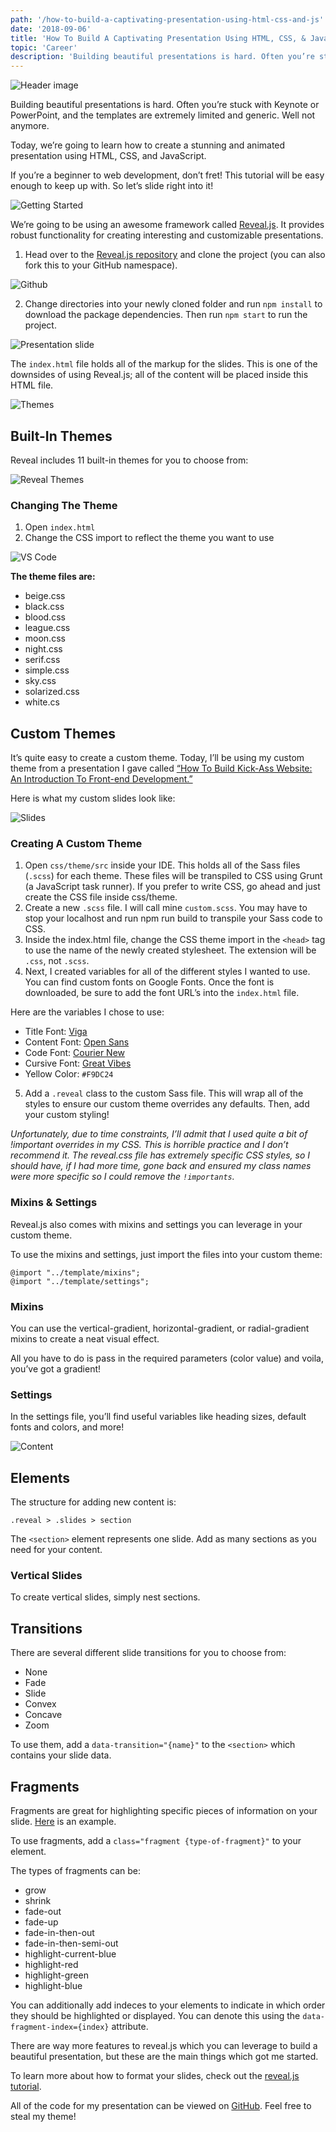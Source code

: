 ```yaml
---
path: '/how-to-build-a-captivating-presentation-using-html-css-and-js'
date: '2018-09-06'
title: 'How To Build A Captivating Presentation Using HTML, CSS, & JavaScript'
topic: 'Career'
description: 'Building beautiful presentations is hard. Often you’re stuck with Keynote or PowerPoint, and the templates are extremely limited and generic. Well not anymore.'
---
```


![Header image](https://cdn-images-1.medium.com/max/2000/1*d57o560SJ8jthOajFUxMfA.jpeg)

Building beautiful presentations is hard. Often you’re stuck with Keynote or PowerPoint, and the templates are extremely limited and generic. Well not anymore.

Today, we’re going to learn how to create a stunning and animated presentation using HTML, CSS, and JavaScript.

If you’re a beginner to web development, don’t fret! This tutorial will be easy enough to keep up with. So let’s slide right into it!

![Getting Started](https://cdn-images-1.medium.com/max/2000/1*CN43a2YgQ82c5Fl1wIoZ2A.png)

We’re going to be using an awesome framework called [Reveal.js](https://revealjs.com/#/). It provides robust functionality for creating interesting and customizable presentations.

1. Head over to the [Reveal.js repository](https://github.com/hakimel/reveal.js) and clone the project (you can also fork this to your GitHub namespace).

![Github](https://cdn-images-1.medium.com/max/1600/1*S_ZYbkd7Y6j1_Lj1RE0sWg.png)

2. Change directories into your newly cloned folder and run `npm install` to download the package dependencies. Then run `npm start` to run the project.

![Presentation slide](https://cdn-images-1.medium.com/max/1600/1*Pw39d6yELnp3yckd8UBAfQ.png)

The `index.html` file holds all of the markup for the slides. This is one of the downsides of using Reveal.js; all of the content will be placed inside this HTML file.

![Themes](https://cdn-images-1.medium.com/max/2000/1*m53gA3UQzLjzYBGFlaNtDQ.png)

## Built-In Themes

Reveal includes 11 built-in themes for you to choose from:

![Reveal Themes](https://cdn-images-1.medium.com/max/2000/1*ap5v9NJodgzByZEJzMCGfA.jpeg)

### Changing The Theme

1. Open `index.html`
2. Change the CSS import to reflect the theme you want to use

![VS Code](https://cdn-images-1.medium.com/max/2000/1*mAPjCb73GiiiJUHEnRInOQ.png)

**The theme files are:**

- beige.css
- black.css
- blood.css
- league.css
- moon.css
- night.css
- serif.css
- simple.css
- sky.css
- solarized.css
- white.cs

## Custom Themes

It’s quite easy to create a custom theme. Today, I’ll be using my custom theme from a presentation I gave called [“How To Build Kick-Ass Website: An Introduction To Front-end Development.”](https://ejbostian.github.io/how-to-become-a-web-developer/)

Here is what my custom slides look like:

![Slides](https://cdn-images-1.medium.com/max/2000/1*ihTBdnMw9G83aD1hj45__w.png)

### Creating A Custom Theme

1. Open `css/theme/src` inside your IDE. This holds all of the Sass files (`.scss`) for each theme. These files will be transpiled to CSS using Grunt (a JavaScript task runner). If you prefer to write CSS, go ahead and just create the CSS file inside css/theme.
2. Create a new `.scss` file. I will call mine `custom.scss`. You may have to stop your localhost and run npm run build to transpile your Sass code to CSS.
3. Inside the index.html file, change the CSS theme import in the `<head>` tag to use the name of the newly created stylesheet. The extension will be `.css`, not `.scss`.
4. Next, I created variables for all of the different styles I wanted to use. You can find custom fonts on Google Fonts. Once the font is downloaded, be sure to add the font URL’s into the `index.html` file.

Here are the variables I chose to use:

- Title Font: [Viga](https://fonts.google.com/specimen/Viga)
- Content Font: [Open Sans](https://fonts.google.com/specimen/Open+Sans)
- Code Font: [Courier New](https://fonts.google.com/?query=Courier+New)
- Cursive Font: [Great Vibes](https://fonts.google.com/specimen/Great+Vibes)
- Yellow Color: `#F9DC24`

5. Add a `.reveal` class to the custom Sass file. This will wrap all of the styles to ensure our custom theme overrides any defaults. Then, add your custom styling!

_Unfortunately, due to time constraints, I’ll admit that I used quite a bit of !important overrides in my CSS. This is horrible practice and I don’t recommend it. The reveal.css file has extremely specific CSS styles, so I should have, if I had more time, gone back and ensured my class names were more specific so I could remove the `!importants`._

### Mixins & Settings

Reveal.js also comes with mixins and settings you can leverage in your custom theme.

To use the mixins and settings, just import the files into your custom theme:

```
@import "../template/mixins";
@import "../template/settings";
```

### Mixins

You can use the vertical-gradient, horizontal-gradient, or radial-gradient mixins to create a neat visual effect.

All you have to do is pass in the required parameters (color value) and voila, you’ve got a gradient!

### Settings

In the settings file, you’ll find useful variables like heading sizes, default fonts and colors, and more!

![Content](https://cdn-images-1.medium.com/max/2000/1*lK72ePLIQbehCt0BLgidTg.png)

## Elements

The structure for adding new content is:

```
.reveal > .slides > section
```

The `<section>` element represents one slide. Add as many sections as you need for your content.

### Vertical Slides

To create vertical slides, simply nest sections.

## Transitions

There are several different slide transitions for you to choose from:

- None
- Fade
- Slide
- Convex
- Concave
- Zoom

To use them, add a `data-transition="{name}"` to the `<section>` which contains your slide data.

## Fragments

Fragments are great for highlighting specific pieces of information on your slide. [Here](https://revealjs.com/#/fragments) is an example.

To use fragments, add a `class="fragment {type-of-fragment}"` to your element.

The types of fragments can be:

- grow
- shrink
- fade-out
- fade-up
- fade-in-then-out
- fade-in-then-semi-out
- highlight-current-blue
- highlight-red
- highlight-green
- highlight-blue

You can additionally add indeces to your elements to indicate in which order they should be highlighted or displayed. You can denote this using the `data-fragment-index={index}` attribute.

There are way more features to reveal.js which you can leverage to build a beautiful presentation, but these are the main things which got me started.

To learn more about how to format your slides, check out the [reveal.js tutorial](https://revealjs.com/#/10).

All of the code for my presentation can be viewed on [GitHub](https://github.com/ejbostian/how-to-become-a-web-developer). Feel free to steal my theme!
